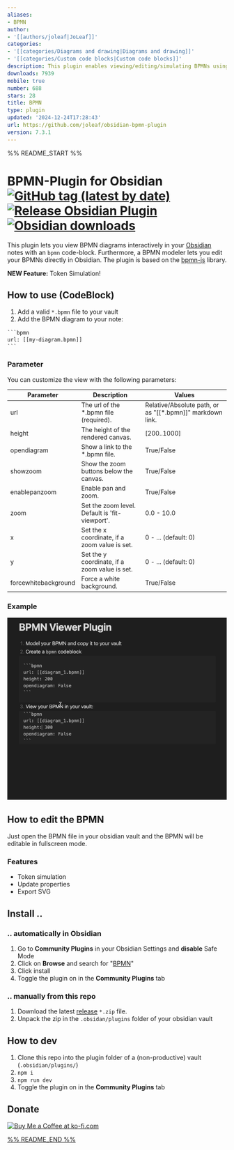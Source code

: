 ```yaml
---
aliases:
- BPMN
author:
- '[[authors/joleaf|JoLeaf]]'
categories:
- '[[categories/Diagrams and drawing|Diagrams and drawing]]'
- '[[categories/Custom code blocks|Custom code blocks]]'
description: This plugin enables viewing/editing/simulating BPMNs using bpmn-js.
downloads: 7939
mobile: true
number: 688
stars: 28
title: BPMN
type: plugin
updated: '2024-12-24T17:28:43'
url: https://github.com/joleaf/obsidian-bpmn-plugin
version: 7.3.1
---
```


%% README_START %%

# BPMN-Plugin for Obsidian [![GitHub tag (latest by date)](https://img.shields.io/github/v/tag/joleaf/obsidian-bpmn-plugin)](https://github.com/joleaf/obsidian-bpmn-plugin/releases) [![Release Obsidian Plugin](https://github.com/joleaf/obsidian-bpmn-plugin/actions/workflows/release.yml/badge.svg)](https://github.com/joleaf/obsidian-bpmn-plugin/actions/workflows/release.yml) [![Obsidian downloads](https://img.shields.io/badge/dynamic/json?logo=obsidian&color=%238b6cef&label=downloads&query=%24%5B%22bpmn-plugin%22%5D.downloads&url=https%3A%2F%2Fraw.githubusercontent.com%2Fobsidianmd%2Fobsidian-releases%2Fmaster%2Fcommunity-plugin-stats.json)](https://obsidian.md/plugins?id=bpmn-plugin)

This plugin lets you view BPMN diagrams interactively in your [Obsidian](https://www.obsidian.md) notes with an `bpmn`
code-block.
Furthermore, a BPMN modeler lets you edit your BPMNs directly in Obsidian.
The plugin is based on the [bpmn-js](https://github.com/bpmn-io/bpmn-js) library.

**NEW Feature:** Token Simulation!

## How to use (CodeBlock)

1. Add a valid `*.bpmn` file to your vault
2. Add the BPMN diagram to your note:

````
```bpmn
url: [[my-diagram.bpmn]]
```
````

### Parameter

You can customize the view with the following parameters:

| Parameter            | Description                                    | Values                                                    |
|----------------------|------------------------------------------------|-----------------------------------------------------------|
| url                  | The url of the *.bpmn file (required).         | Relative/Absolute path, or as "[[*.bpmn]]" markdown link. |
| height               | The height of the rendered canvas.             | [200..1000]                                               |
| opendiagram          | Show a link to the *.bpmn file.                | True/False                                                |
| showzoom             | Show the zoom buttons below the canvas.        | True/False                                                |
| enablepanzoom        | Enable pan and zoom.                           | True/False                                                |
| zoom                 | Set the zoom level. Default is 'fit-viewport'. | 0.0 - 10.0                                                |
| x                    | Set the x coordinate, if a zoom value is set.  | 0 - ... (default: 0)                                      |
| y                    | Set the y coordinate, if a zoom value is set.  | 0 - ... (default: 0)                                      |
| forcewhitebackground | Force a white background.                      | True/False                                                |

### Example

![Example](https://raw.githubusercontent.com/joleaf/obsidian-bpmn-plugin/HEAD/example/bpmn-plugin.gif)

## How to edit the BPMN

Just open the BPMN file in your obsidian vault and the BPMN will be editable in fullscreen mode.

### Features

- Token simulation
- Update properties
- Export SVG

## Install ..

### .. automatically in Obsidian

1. Go to **Community Plugins** in your Obsidian Settings and **disable** Safe Mode
2. Click on **Browse** and search for "[BPMN](obsidian://show-plugin?id=bpmn-plugin)"
3. Click install
4. Toggle the plugin on in the **Community Plugins** tab

### .. manually from this repo

1. Download the latest [release](https://github.com/joleaf/obsidian-bpmn-plugin/releases) `*.zip` file.
2. Unpack the zip in the `.obsidan/plugins` folder of your obsidian vault

## How to dev

1. Clone this repo into the plugin folder of a (non-productive) vault (`.obsidian/plugins/`)
2. `npm i`
3. `npm run dev`
4. Toggle the plugin on in the **Community Plugins** tab

## Donate

<a href='https://ko-fi.com/joleaf' target='_blank'><img height='35' style='border:0px;height:46px;' src='https://az743702.vo.msecnd.net/cdn/kofi3.png?v=0' border='0' alt='Buy Me a Coffee at ko-fi.com' />


%% README_END %%
